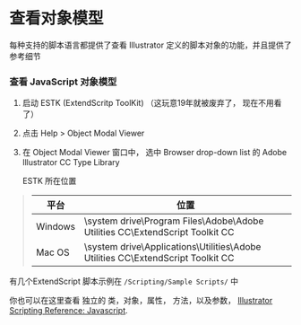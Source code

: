 # 查看对象模型

每种支持的脚本语言都提供了查看 Illustrator 定义的脚本对象的功能，并且提供了参考细节



### 查看 JavaScript 对象模型

1.  启动 ESTK (ExtendScritp ToolKit)  （这玩意19年就被废弃了， 现在不用看了）

2. 点击 Help > Object Modal Viewer

3. 在 Object Modal Viewer 窗口中， 选中   Browser drop-down list 的  Adobe lllustrator CC Type Library

   ESTK 所在位置

> | 平台    | 位置                                                         |
> | ------- | ------------------------------------------------------------ |
> | Windows | \system drive\Program Files\Adobe\Adobe Utilities CC\ExtendScript Toolkit CC |
> | Mac OS  | \system drive\Applications\Utilities\Adobe Utilities CC\ExtendScript Toolkit CC |

有几个ExtendScript 脚本示例在 `/Scripting/Sample Scripts/` 中

你也可以在这里查看 独立的 类，对象，属性， 方法，以及参数， [Illustrator Scripting Reference: Javascript](https://ai-scripting.docsforadobe.dev/scriptingJavascript/forMoreInfo.html#scriptingjavascript-formoreinfo).

